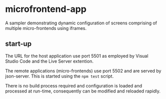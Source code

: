 # microfrontend-app

A sampler demonstrating dynamic configuration of screens comprising of multiple micro-frontends using iframes.

## start-up

The URL for the host application use port 5501 as employed by Visual Studio Code and the Live Server extention.

The remote applications (micro-frontends) use port 5502 and are served by json-server. This is started using the `npm test` script.

There is no build process required and configuration is loaded and processed at run-time, consequently can be modified and reloaded rapidly.
